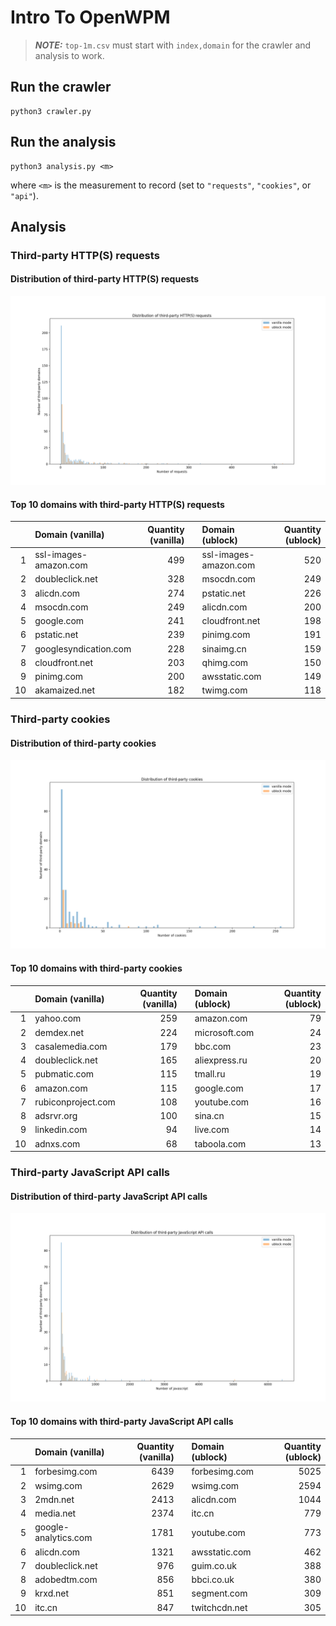 # Intro To OpenWPM

> **_NOTE:_** `top-1m.csv` must start with `index,domain` for the crawler and analysis to work.

## Run the crawler

```python3
python3 crawler.py
```

## Run the analysis

```python3
python3 analysis.py <m>
```

where `<m>` is the measurement to record (set to `"requests"`, `"cookies"`, or `"api"`).

## Analysis

### Third-party HTTP(S) requests

#### Distribution of third-party HTTP(S) requests

![Distribution Requests](histogram_requests.png)

#### Top 10 domains with third-party HTTP(S) requests

|     | Domain (vanilla)      | Quantity (vanilla) |     | Domain (ublock)       | Quantity (ublock) |
| --: | :-------------------- | -----------------: | --- | :-------------------- | ----------------: |
|   1 | ssl-images-amazon.com |                499 |     | ssl-images-amazon.com |               520 |
|   2 | doubleclick.net       |                328 |     | msocdn.com            |               249 |
|   3 | alicdn.com            |                274 |     | pstatic.net           |               226 |
|   4 | msocdn.com            |                249 |     | alicdn.com            |               200 |
|   5 | google.com            |                241 |     | cloudfront.net        |               198 |
|   6 | pstatic.net           |                239 |     | pinimg.com            |               191 |
|   7 | googlesyndication.com |                228 |     | sinaimg.cn            |               159 |
|   8 | cloudfront.net        |                203 |     | qhimg.com             |               150 |
|   9 | pinimg.com            |                200 |     | awsstatic.com         |               149 |
|  10 | akamaized.net         |                182 |     | twimg.com             |               118 |

### Third-party cookies

#### Distribution of third-party cookies

![Distribution Cookies](histogram_cookies.png)

#### Top 10 domains with third-party cookies

|     | Domain (vanilla)   | Quantity (vanilla) |     | Domain (ublock) | Quantity (ublock) |
| --: | :----------------- | -----------------: | --- | :-------------- | ----------------: |
|   1 | yahoo.com          |                259 |     | amazon.com      |                79 |
|   2 | demdex.net         |                224 |     | microsoft.com   |                24 |
|   3 | casalemedia.com    |                179 |     | bbc.com         |                23 |
|   4 | doubleclick.net    |                165 |     | aliexpress.ru   |                20 |
|   5 | pubmatic.com       |                115 |     | tmall.ru        |                19 |
|   6 | amazon.com         |                115 |     | google.com      |                17 |
|   7 | rubiconproject.com |                108 |     | youtube.com     |                16 |
|   8 | adsrvr.org         |                100 |     | sina.cn         |                15 |
|   9 | linkedin.com       |                 94 |     | live.com        |                14 |
|  10 | adnxs.com          |                 68 |     | taboola.com     |                13 |

### Third-party JavaScript API calls

#### Distribution of third-party JavaScript API calls

![Distribution Cookies](histogram_javascript.png)

#### Top 10 domains with third-party JavaScript API calls

|     | Domain (vanilla)     | Quantity (vanilla) |     | Domain (ublock) | Quantity (ublock) |
| --: | :------------------- | -----------------: | --- | :-------------- | ----------------: |
|   1 | forbesimg.com        |               6439 |     | forbesimg.com   |              5025 |
|   2 | wsimg.com            |               2629 |     | wsimg.com       |              2594 |
|   3 | 2mdn.net             |               2413 |     | alicdn.com      |              1044 |
|   4 | media.net            |               2374 |     | itc.cn          |               779 |
|   5 | google-analytics.com |               1781 |     | youtube.com     |               773 |
|   6 | alicdn.com           |               1321 |     | awsstatic.com   |               462 |
|   7 | doubleclick.net      |                976 |     | guim.co.uk      |               388 |
|   8 | adobedtm.com         |                856 |     | bbci.co.uk      |               380 |
|   9 | krxd.net             |                851 |     | segment.com     |               309 |
|  10 | itc.cn               |                847 |     | twitchcdn.net   |               305 |
